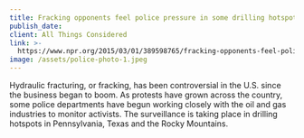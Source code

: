 ```yaml
---
title: Fracking opponents feel police pressure in some drilling hotspots
publish_date:
client: All Things Considered
link: >-
  https://www.npr.org/2015/03/01/389598765/fracking-opponents-feel-police-pressure-in-some-drilling-hotspots
image: /assets/police-photo-1.jpeg
---
```


Hydraulic fracturing, or fracking, has been controversial in the U.S. since the business began to boom. As protests have grown across the country, some police departments have begun working closely with the oil and gas industries to monitor activists. The surveillance is taking place in drilling hotspots in Pennsylvania, Texas and the Rocky Mountains.